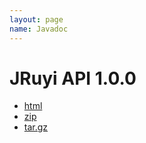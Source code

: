 ```yaml
---
layout: page
name: Javadoc
---
```


# JRuyi API 1.0.0

* [html](1.0.0)
* [zip](https://github.com/jruyi/jruyi/releases/download/v1.0.0/jruyi-api-1.0.0-javadoc.zip)
* [tar.gz](https://github.com/jruyi/jruyi/releases/download/v1.0.0/jruyi-api-1.0.0-javadoc.tar.gz)

